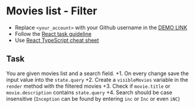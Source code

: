 # Movies list - Filter
- Replace `<your_account>` with your Github username in the
 [DEMO LINK](https://d-hubych.github.io/react_movies-list-filter/)
- Follow the [React task guideline](https://github.com/mate-academy/react_task-guideline#react-tasks-guideline)
- Use [React TypeScript cheat sheet](https://mate-academy.github.io/fe-program/js/extra/react-typescript)

## Task
You are given movies list and a search field.
+1. On every change save the input value into the `state.query`
+2. Create a `visibleMovies` variable in the `render` method with the filtered movies
+3. Check if `movie.title` or `movie.description` contains `state.query`
+4. Search should be case insensitive (`Inception` can be found by entering `inc` or `Inc` or even `iNC`)
